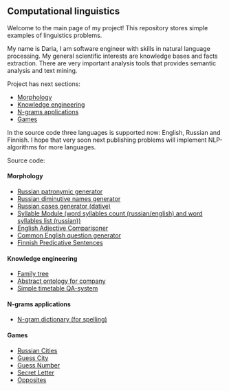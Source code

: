 ## Computational linguistics

Welcome to the main page of my project! This repository stores simple examples of linguistics problems.

My name is Daria, I am software engineer with skills in natural language processing. My general scientific interests are knowledge bases and facts extraction. There are very important analysis tools that provides semantic analysis and text mining.

Project has next sections:
* [Morphology](#morphology)
* [Knowledge engineering](#knowledge_engineering)
* [N-grams applications](#n_grams_applications)
* [Games](#games)

In the source code three languages is supported now: English, Russian and Finnish. I hope that very soon next publishing problems will implement NLP-algorithms for more languages.

Source code:

#### Morphology
- [Russian patronymic generator](src/russian/Patronymic-ya.py)
- [Russian diminutive names generator](src/russian/Diminutive_Names.py)
- [Russian cases generator (dative)](src/russian/Russian_Caser.py)
- [Syllable Module (word syllables count (russian/english) and word syllables list (russian))](src/russian/Syllables.py)
- [English Adjective Comparisoner](src/english/Comparative_or_Superlative.py)
- [Common English question generator](src/english/Question.py)
- [Finnish Predicative Sentences](src/suomi/FinnishPredicativeQuestioner.py)

#### Knowledge engineering
- [Family tree](src/ontologies/Pedigree.py)
- [Abstract ontology for company](src/ontologies/CompanyOntology.py)
- [Simple timetable QA-system](src/ontologies/Timetable.py)

#### N-grams applications
- [N-gram dictionary (for spelling)](src/ngrams/NGramDictionaryManager.py)

#### Games
 - [Russian Cities](src/russian/games/Cities.py)
 - [Guess City](src/russian/games/Guess_City.py)
 - [Guess Number](src/russian/games/More_or_Less.py)
 - [Secret Letter](src/russian/games/Secret_Letter.py)
 - [Opposites](src/russian/games/Opposites_Game.py)
